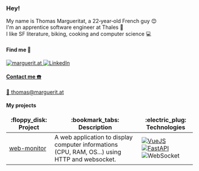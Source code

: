 ### Hey!

My name is Thomas Margueritat, a 22‑year‑old French guy :blush: 
<br/>I'm an apprentice software engineer at Thales :satellite:
<br/>I like SF literature, biking, cooking and computer science :computer:

#### Find me :mag_right:

<p>
  <a href="https://marguerit.at" target="_blank"><img alt="marguerit.at" src="https://img.shields.io/badge/MARGUERIT.AT-%230A0A0A.svg?&style=for-the-badge" /> 
  <a href="https://www.linkedin.com/in/thomas-margueritat/" target="_blank"><img alt="LinkedIn" src="https://img.shields.io/badge/linkedin-%230077B5.svg?&style=for-the-badge&logo=linkedin&logoColor=white" />
</p>
    
#### Contact me :phone:
:email: thomas@marguerit.at

#### My projects

<table>
  <thead align="center">
    <tr border: none;>
      <td><b>:floppy_disk: Project</b></td>
      <td><b>:bookmark_tabs: Description</b></td>
      <td><b>:electric_plug: Technologies</b></td>
    </tr>
  </thead>
  <tbody>
    <tr>
      <td><a href="https://github.com/Gyskard/web-monitor">web-monitor</a></td>
      <td>A web application to display computer informations (CPU, RAM, OS...) using HTTP and websocket.</td>
      <td>
        <a href="https://vuejs.org/" target="_blank"><img alt="VueJS" src="https://img.shields.io/badge/-Vue.js-43853d?style=flat-square&logo=Vue.js&logoColor=white" /> <a href="https://fastapi.tiangolo.com/" target="_blank"><img alt="FastAPI" src="https://img.shields.io/badge/FastAPI-%230A0A0A.svg" /><a><img alt="WebSocket" src="https://img.shields.io/badge/WebSocket-%230A0A0A.svg" /></a>
      </td>
    </tr>
  </tbody>
</table>
